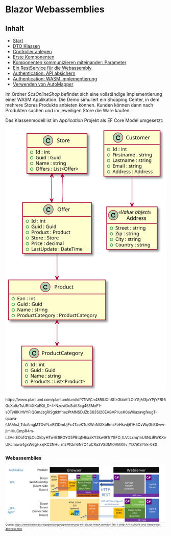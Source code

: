 # Blazor Webassemblies

## Inhalt

- [Start](01Start.md)
- [DTO Klassen](02Dtos.md)
- [Controller anlegen](03Controller.md)
- [Erste Komponenten](04Components.md)
- [Komponenten kommunizieren miteinander: Parameter](05Paramters.md)
- [Ein RestService für die Webassembly](06RestService.md)
- [Authentication: API absichern](07AuthenticationApi.md)
- [Authentication: WASM Implementierung](08AuthenticationWasm.md)
- [Verwenden von AutoMapper](09AutoMapper.md)

Im Ordner *ScsOnlineShop* befindet sich eine vollständige Implementierung einer WASM Applikation. Die Demo simuliert ein Shopping Center, in dem mehrere Stores Produkte
anbieten können. Kunden können dann nach Produkten suchen und im jeweiligen Store
die Ware kaufen.

Das Klassenmodell ist im *Application* Projekt als EF Core Model umgesetzt:

![](klassenmodell20211127.svg)

<sup>
https://www.plantuml.com/plantuml/uml/dP71IWCn48RlUOhSfIzGbbAfLOIYGjM3jxYPjYERf6GcXo9zTsURf4XKaEQI_D-4-NzcviGcSdA3sg453MxF1-s0Ty6IKlrWYFIQGmJzgRISgtkhfnezPtMNSDJZbS63SI20EABVPlIusK0aWIiaxavgfeugT-qcava-iUAMnJ_TdcAmgMTXvPLnRZtDmUjFx4TaeKTdXWnNXlXbRmsFbHkvdj61H5CvWqGhBSww-jImHIuCmpR4m-L3AetEOofQ1jLOLOkbyHTwrB1IROYO5PBtqfHhaaKY3kwl9TrY9FO_tLVcLxnq1eU6NLiRWKXeUKcmiwa4gxW6gl-xxjKC2NHu_m2PtQm6N7C4uCRa3VSDMI0VMXIIv_YD7jKSl4rk-080
<sup>


## Webassemblies

![](wasm_architektur.jpg)
<sup>
Quelle: https://www.heise.de/ratgeber/Webprogrammierung-mit-Blazor-WebAssembly-Teil-1-Web-API-Aufrufe-und-Rendering-4932237.html
</sup>
